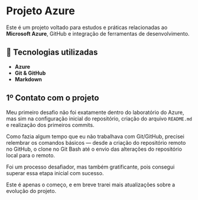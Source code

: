 # **Projeto Azure**

Este é um projeto voltado para estudos e práticas relacionadas ao **Microsoft Azure**, GitHub e integração de ferramentas de desenvolvimento.

## 🚀 Tecnologias utilizadas
- **Azure**
- **Git & GitHub**
- **Markdown**

## **1º Contato com o projeto**

Meu primeiro desafio não foi exatamente dentro do laboratório do Azure, mas sim na configuração inicial do repositório, criação do arquivo `README.md` e realização dos primeiros commits. 

Como fazia algum tempo que eu não trabalhava com Git/GitHub, precisei relembrar os comandos básicos — desde a criação do repositório remoto no GitHub, o clone no Git Bash até o envio das alterações do repositório local para o remoto. 

Foi um processo desafiador, mas também gratificante, pois consegui superar essa etapa inicial com sucesso.  

Este é apenas o começo, e em breve trarei mais atualizações sobre a evolução do projeto.
